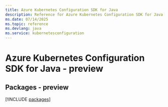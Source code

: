 ```yaml
---
title: Azure Kubernetes Configuration SDK for Java
description: Reference for Azure Kubernetes Configuration SDK for Java
ms.date: 07/14/2025
ms.topic: reference
ms.devlang: java
ms.service: kubernetesconfiguration
---
```

# Azure Kubernetes Configuration SDK for Java - preview
## Packages - preview
[!INCLUDE [packages](kubernetes-configuration-index.md)]